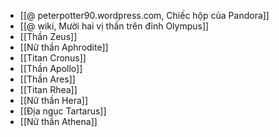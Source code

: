 - [[@ peterpotter90.wordpress.com, Chiếc hộp của Pandora]]
- [[@ wiki, Mười hai vị thần trên đỉnh Olympus]]
- [[Thần Zeus]]
- [[Nữ thần Aphrodite]]
- [[Titan Cronus]]
- [[Thần Apollo]]
- [[Thần Ares]]
- [[Titan Rhea]]
- [[Nữ thần Hera]]
- [[Địa ngục Tartarus]]
- [[Nữ thần Athena]]
